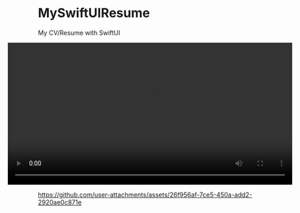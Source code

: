 # MySwiftUIResume
My CV/Resume with SwiftUI


<div style="display: flex; flex-direction: column; align-items: center; gap: 5px;">  
  <video controls width="640">
    <source src="https://github.com/user-attachments/assets/07c08bfe-9add-4bcb-a71b-2a0b7fb7a66a" type="video/mp4">
    Your browser does not support the video tag.
</video>
</div>


https://github.com/user-attachments/assets/26f956af-7ce5-450a-add2-2920ae0c871e

